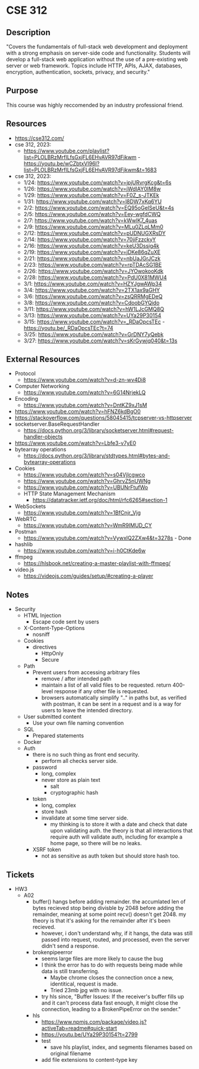 
# CSE 312

## Description
"Covers the fundamentals of full-stack web development and deployment with a strong emphasis on server-side code and functionality. Students will develop a full-stack web application without the use of a pre-existing web server or web framework. Topics include HTTP, APIs, AJAX, databases, encryption, authentication, sockets, privacy, and security."

## Purpose
This course was highly reccomended by an industry professional friend. 

## Resources
- https://cse312.com/
- cse 312, 2023: 
    - https://www.youtube.com/playlist?list=PLOLBRzMrfILfsGxjFL6EHvAVR97dFjkwm - https://youtu.be/wCZbtxVI96I?list=PLOLBRzMrfILfsGxjFL6EHvAVR97dFjkwm&t=1683
- cse 312, 2023:
    - 1/24: https://www.youtube.com/watch?v=jpjURvrgKcg&t=6s
    - 1/26: https://www.youtube.com/watch?v=jWdIAY0IM8w
    - 1/29: https://www.youtube.com/watch?v=F0Z_s-JTKEk
    - 1/31: https://www.youtube.com/watch?v=l8DW7xKq6YU
    - 2/2: https://www.youtube.com/watch?v=EQ95oGeISeU&t=4s
    - 2/5: https://www.youtube.com/watch?v=Eey-wgfdCWQ
    - 2/7: https://www.youtube.com/watch?v=kWwlK7_4uas
    - 2/9: https://www.youtube.com/watch?v=MLu0ZLqLMm0 
    - 2/12: https://www.youtube.com/watch?v=pUDNUGXRsDY
    - 2/14: https://www.youtube.com/watch?v=70jiFzzckyY 
    - 2/16: https://www.youtube.com/watch?v=keU3Dssig4k 
    - 2/19: https://www.youtube.com/watch?v=jDKe86qZuXE 
    - 2/21: https://www.youtube.com/watch?v=nbUaJGrJCzk 
    - 2/23: https://www.youtube.com/watch?v=rpTDAcSG1BE 
    - 2/26: https://www.youtube.com/watch?v=JYOwokooKdk 
    - 2/28: https://www.youtube.com/watch?v=PdU0X81MWU4 
    - 3/1: https://www.youtube.com/watch?v=HZYJgwAWp34 
    - 3/4: https://www.youtube.com/watch?v=2TX1ax9aGHY 
    - 3/6: https://www.youtube.com/watch?v=zsQRRMgEDeQ  
    - 3/8: https://www.youtube.com/watch?v=CdoobGYQido 
    - 3/11: https://www.youtube.com/watch?v=hW1LJcGMQ8Q 
    - 3/13: https://www.youtube.com/watch?v=UYa29P30154 
    - 3/15: https://www.youtube.com/watch?v=_RDaOpcsTEc - https://youtu.be/_RDaOpcsTEc?t=74
    - 3/25: https://www.youtube.com/watch?v=GrDNY7yQebk
    - 3/27: https://www.youtube.com/watch?v=sKrGywjq040&t=13s

## External Resources
- Protocol
    - https://www.youtube.com/watch?v=d-zn-wv4Di8
- Computer Networking
    - https://www.youtube.com/watch?v=6G14NrjekLQ
- Encoding
    - https://www.youtube.com/watch?v=DntKZ9xJ1sM
- https://www.youtube.com/watch?v=hFNZ6kdBgO0
- https://stackoverflow.com/questions/58045415/tcpserver-vs-httpserver
- socketserver.BaseRequestHandler
    - https://docs.python.org/3/library/socketserver.html#request-handler-objects 
- https://www.youtube.com/watch?v=Lbfe3-v7yE0
- bytearray operations
    - https://docs.python.org/3/library/stdtypes.html#bytes-and-bytearray-operations 
- Cookies 
    - https://www.youtube.com/watch?v=s04Vjlcgwco  
    - https://www.youtube.com/watch?v=GhrvZ5nUWNg 
    - https://www.youtube.com/watch?v=UBUNrFtufWo 
    - HTTP State Management Mechanism
        - https://datatracker.ietf.org/doc/html/rfc6265#section-1 
- WebSockets
    - https://www.youtube.com/watch?v=1BfCnjr_Vjg
- WebRTC
    - https://www.youtube.com/watch?v=WmR9IMUD_CY
- Postman
    - https://www.youtube.com/watch?v=VywxIQ2ZXw4&t=3278s - Done
- hashlib
    - https://www.youtube.com/watch?v=i-h0CtKde6w
- ffmpeg 
    - https://hlsbook.net/creating-a-master-playlist-with-ffmpeg/
- video.js
    - https://videojs.com/guides/setup/#creating-a-player

## Notes
- Security 
    - HTML Injection 
        - Escape code sent by users
    - X-Content-Type-Options
        - nosniff 
    - Cookies
        - directives
            - HttpOnly 
            - Secure 
    - Path
        - Prevent users from accessing arbitrary files 
            - remove / after intended path 
            - maintain a list of all valid files to be requested. return 400-level response if any other file is requested. 
            - browsers automatically simplify ".." in paths but, as verified with postman, it can be sent in a request and is a way for users to leave the intended directory. 
    - User submitted content
        - Use your own file naming convention 
    - SQL
        - Prepared statements 
    - Docker 
    - Auth
        - there is no such thing as front end security.  
            - perform all checks server side. 
        - password
            - long, complex
            - never store as plain text
                - salt
                - cryptographic hash
        - token
            - long, complex
            - store hash 
            - invalidate at some time server side. 
                - my thinking is to store it with a date and check that date upon validating auth. the theory is that all interactions that require auth will validate auth, including for example a home page, so there will be no leaks.
        - XSRF token
            - not as sensitive as auth token but should store hash too. 

## Tickets
- HW3
    - A02
        - buffer() hangs before adding remainder. the accumlated len of bytes recieved stop being divisble by 2048 before adding the remainder, meaning at some point recv() doesn't get 2048. my theory is that it's asking for the remainder after it's been recieved. 
            - however, i don't understand why, if it hangs, the data was still passed into request, routed, and processed, even the server didn't send a response. 
        - brokenpipeerror
            - seems large files are more likely to cause the bug
            - I think the error has to do with requests being made while data is still transferring. 
                - Maybe chrome closes the connection once a new, identitical, request is made. 
                - Tried 23mb jpg with no issue. 
            - try hls since, "Buffer Issues: If the receiver's buffer fills up and it can't process data fast enough, it might close the connection, leading to a BrokenPipeError on the sender."
        - hls
            - https://www.npmjs.com/package/video.js?activeTab=readme#quick-start
            - https://youtu.be/UYa29P30154?t=2799
            - test 
                - save hls playlist, index, and segments filenames based on original filename
            - add file extensions to content-type key
            
                
            
